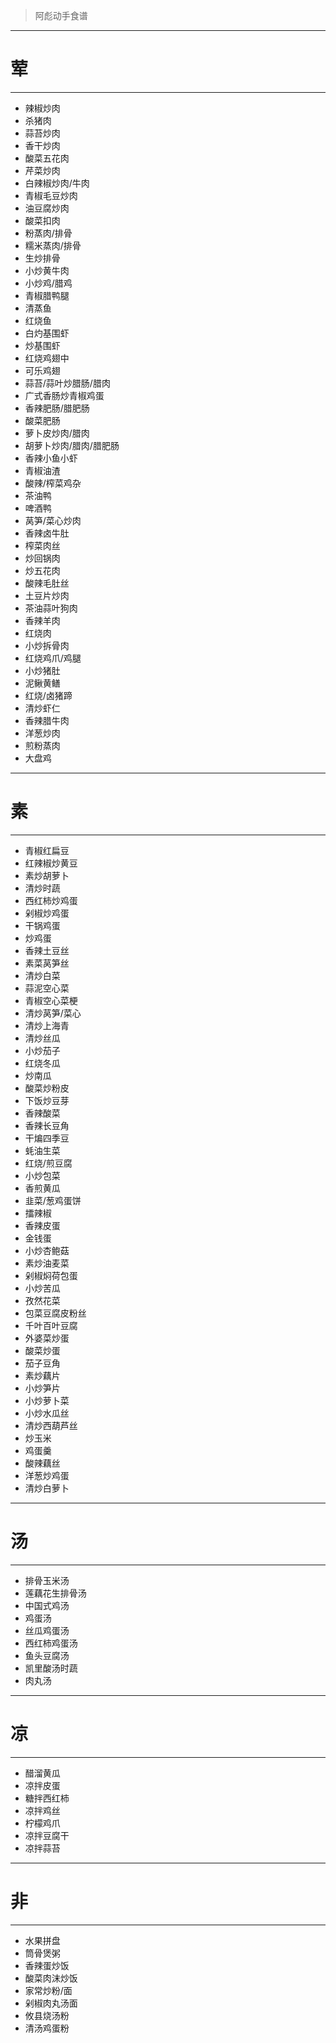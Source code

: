 > 阿彪动手食谱

-----
# 荤
-----

* 辣椒炒肉
* 杀猪肉
* 蒜苔炒肉
* 香干炒肉
* 酸菜五花肉
* 芹菜炒肉
* 白辣椒炒肉/牛肉
* 青椒毛豆炒肉
* 油豆腐炒肉
* 酸菜扣肉
* 粉蒸肉/排骨
* 糯米蒸肉/排骨
* 生炒排骨
* 小炒黄牛肉
* 小炒鸡/腊鸡
* 青椒腊鸭腿
* 清蒸鱼
* 红烧鱼
* 白灼基围虾
* 炒基围虾
* 红烧鸡翅中
* 可乐鸡翅
* 蒜苔/蒜叶炒腊肠/腊肉
* 广式香肠炒青椒鸡蛋
* 香辣肥肠/腊肥肠
* 酸菜肥肠
* 萝卜皮炒肉/腊肉
* 胡萝卜炒肉/腊肉/腊肥肠
* 香辣小鱼小虾
* 青椒油渣
* 酸辣/榨菜鸡杂
* 茶油鸭
* 啤酒鸭
* 莴笋/菜心炒肉
* 香辣卤牛肚
* 榨菜肉丝
* 炒回锅肉
* 炒五花肉
* 酸辣毛肚丝
* 土豆片炒肉
* 茶油蒜叶狗肉
* 香辣羊肉
* 红烧肉
* 小炒拆骨肉
* 红烧鸡爪/鸡腿
* 小炒猪肚
* 泥鳅黄鳝
* 红烧/卤猪蹄
* 清炒虾仁
* 香辣腊牛肉
* 洋葱炒肉
* 煎粉蒸肉
* 大盘鸡


-----
# 素
-----

* 青椒红扁豆
* 红辣椒炒黄豆
* 素炒胡萝卜
* 清炒时蔬
* 西红柿炒鸡蛋
* 剁椒炒鸡蛋
* 干锅鸡蛋
* 炒鸡蛋
* 香辣土豆丝
* 素菜莴笋丝
* 清炒白菜
* 蒜泥空心菜
* 青椒空心菜梗
* 清炒莴笋/菜心
* 清炒上海青
* 清炒丝瓜
* 小炒茄子
* 红烧冬瓜
* 炒南瓜
* 酸菜炒粉皮
* 下饭炒豆芽
* 香辣酸菜
* 香辣长豆角
* 干煸四季豆
* 蚝油生菜
* 红烧/煎豆腐
* 小炒包菜
* 香煎黄瓜
* 韭菜/葱鸡蛋饼
* 擂辣椒
* 香辣皮蛋
* 金钱蛋
* 小炒杏鲍菇
* 素炒油麦菜
* 剁椒焖荷包蛋
* 小炒苦瓜
* 孜然花菜
* 包菜豆腐皮粉丝
* 千叶百叶豆腐
* 外婆菜炒蛋
* 酸菜炒蛋
* 茄子豆角
* 素炒藕片
* 小炒笋片
* 小炒萝卜菜
* 小炒水瓜丝
* 清炒西葫芦丝
* 炒玉米
* 鸡蛋羹
* 酸辣藕丝
* 洋葱炒鸡蛋
* 清炒白萝卜

-----
# 汤
-----

* 排骨玉米汤
* 莲藕花生排骨汤
* 中国式鸡汤
* 鸡蛋汤
* 丝瓜鸡蛋汤
* 西红柿鸡蛋汤
* 鱼头豆腐汤
* 凯里酸汤时蔬
* 肉丸汤

-----
# 凉
-----

* 醋溜黄瓜
* 凉拌皮蛋
* 糖拌西红柿
* 凉拌鸡丝
* 柠檬鸡爪
* 凉拌豆腐干
* 凉拌蒜苔

-----
# 非
-----

* 水果拼盘
* 筒骨煲粥
* 香辣蛋炒饭
* 酸菜肉沫炒饭
* 家常炒粉/面
* 剁椒肉丸汤面
* 攸县烧汤粉
* 清汤鸡蛋粉


